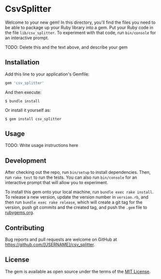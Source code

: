 # CsvSplitter

Welcome to your new gem! In this directory, you'll find the files you need to be able to package up your Ruby library into a gem. Put your Ruby code in the file `lib/csv_splitter`. To experiment with that code, run `bin/console` for an interactive prompt.

TODO: Delete this and the text above, and describe your gem

## Installation

Add this line to your application's Gemfile:

```ruby
gem 'csv_splitter'
```

And then execute:

    $ bundle install

Or install it yourself as:

    $ gem install csv_splitter

## Usage

TODO: Write usage instructions here

## Development

After checking out the repo, run `bin/setup` to install dependencies. Then, run `rake test` to run the tests. You can also run `bin/console` for an interactive prompt that will allow you to experiment.

To install this gem onto your local machine, run `bundle exec rake install`. To release a new version, update the version number in `version.rb`, and then run `bundle exec rake release`, which will create a git tag for the version, push git commits and the created tag, and push the `.gem` file to [rubygems.org](https://rubygems.org).

## Contributing

Bug reports and pull requests are welcome on GitHub at https://github.com/[USERNAME]/csv_splitter.

## License

The gem is available as open source under the terms of the [MIT License](https://opensource.org/licenses/MIT).
